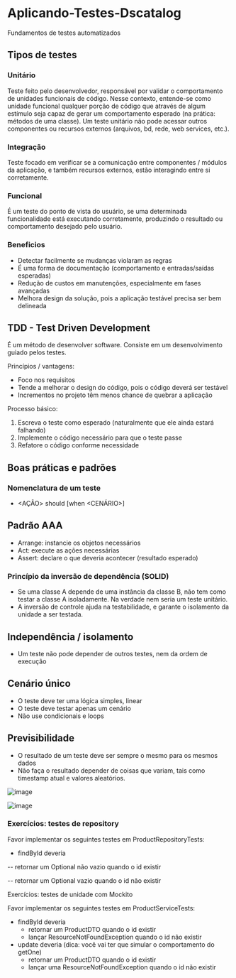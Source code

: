 # Aplicando-Testes-Dscatalog

Fundamentos de testes automatizados

## Tipos de testes

### Unitário

Teste feito pelo desenvolvedor, responsável por validar o comportamento de unidades funcionais de código. Nesse contexto, entende-se como unidade funcional qualquer porção de código que através de algum estímulo seja capaz de gerar um comportamento esperado (na prática: métodos de uma classe). Um teste unitário não pode acessar outros componentes ou recursos externos (arquivos, bd, rede, web services, etc.).

### Integração

Teste focado em verificar se a comunicação entre componentes / módulos da aplicação, e também recursos externos, estão interagindo entre si corretamente.

### Funcional

É um teste do ponto de vista do usuário, se uma determinada funcionalidade está executando corretamente, produzindo o resultado ou comportamento desejado pelo usuário.

### Beneficios

- Detectar facilmente se mudanças violaram as regras
- É uma forma de documentação (comportamento e entradas/saídas esperadas)
- Redução de custos em manutenções, especialmente em fases avançadas
- Melhora design da solução, pois a aplicação testável precisa ser bem delineada
  
## TDD - Test Driven Development

É um método de desenvolver software. Consiste em um desenvolvimento guiado pelos testes.

Princípios / vantagens:
- Foco nos requisitos
- Tende a melhorar o design do código, pois o código deverá ser testável
- Incrementos no projeto têm menos chance de quebrar a aplicação

Processo básico:
1. Escreva o teste como esperado (naturalmente que ele ainda estará falhando)
2. Implemente o código necessário para que o teste passe
3. Refatore o código conforme necessidade

## Boas práticas e padrões

### Nomenclatura de um teste
- <AÇÃO> should <EFEITO> [when <CENÁRIO>]

## Padrão AAA
- Arrange: instancie os objetos necessários
- Act: execute as ações necessárias
- Assert: declare o que deveria acontecer (resultado esperado)

### Princípio da inversão de dependência (SOLID)

- Se uma classe A depende de uma instância da classe B, não tem como testar a classe A isoladamente. Na verdade nem seria um teste unitário.
- A inversão de controle ajuda na testabilidade, e garante o isolamento da unidade a ser testada.

## Independência / isolamento
- Um teste não pode depender de outros testes, nem da ordem de execução

## Cenário único
- O teste deve ter uma lógica simples, linear
- O teste deve testar apenas um cenário
- Não use condicionais e loops

## Previsibilidade
- O resultado de um teste deve ser sempre o mesmo para os mesmos dados
- Não faça o resultado depender de coisas que variam, tais como timestamp atual e valores aleatórios.



![image](https://github.com/JonasRF/Aplicando-Testes-Dscatalog/assets/77034798/62467183-b00d-4976-956b-ca7a8fb3f0e6)

![image](https://github.com/JonasRF/Aplicando-Testes-Dscatalog/assets/77034798/d91db77a-d577-4798-987d-34defe4dc591)

### Exercícios: testes de repository

Favor implementar os seguintes testes em ProductRepositoryTests:
- findById deveria
  
 -- retornar um Optional<Product> não vazio quando o id existir
  
 -- retornar um Optional<Product> vazio quando o id não existir

Exercícios: testes de unidade com Mockito

Favor implementar os seguintes testes em ProductServiceTests:

- findById deveria 
  - retornar um ProductDTO quando o id existir
  - lançar ResourceNotFoundException quando o id não existir
- update deveria (dica: você vai ter que simular o comportamento do getOne)
  - retornar um ProductDTO quando o id existir
  - lançar uma ResourceNotFoundException quando o id não existir


